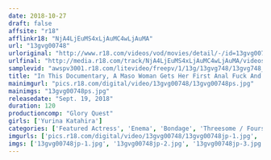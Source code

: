```yaml
---
date: 2018-10-27
draft: false
affsite: "r18"
afflinkr18: "NjA4LjEuMS4xLjAuMC4wLjAuMA"
url: "13gvg00748"
urloriginal: "http://www.r18.com/videos/vod/movies/detail/-/id=13gvg00748"
urlfinal: "http://media.r18.com/track/NjA4LjEuMS4xLjAuMC4wLjAuMA/videos/vod/movies/detail/-/id=13gvg00748"
samplevid: "awspv3001.r18.com/litevideo/freepv/1/13g/13gvg748/13gvg748_dmb_w.mp4"
title: "In This Documentary, A Maso Woman Gets Her First Anal Fuck And Now Her Innocent Asshole Is Getting Drilled And Deflowered! She Was Confused And Hesitant At First... But When She Got Both Her Holes Suddenly Probed And Pumped She Transformed Into An Ecstatic Orgasmic Perverted Anal Bitch! Yurina Katahira"
mainimgurl: "pics.r18.com/digital/video/13gvg00748/13gvg00748ps.jpg"
mainimgs: "13gvg00748ps.jpg"
releasedate: "Sept. 19, 2018"
duration: 120
productioncomp: "Glory Quest"
girls: ['Yurina Katahira']
categories: ['Featured Actress', 'Enema', 'Bondage', 'Threesome / Foursome', 'Anal Sex', 'Hi-Def']
imgurls: ['pics.r18.com/digital/video/13gvg00748/13gvg00748jp-1.jpg', 'pics.r18.com/digital/video/13gvg00748/13gvg00748jp-2.jpg', 'pics.r18.com/digital/video/13gvg00748/13gvg00748jp-3.jpg', 'pics.r18.com/digital/video/13gvg00748/13gvg00748jp-4.jpg', 'pics.r18.com/digital/video/13gvg00748/13gvg00748jp-5.jpg', 'pics.r18.com/digital/video/13gvg00748/13gvg00748jp-6.jpg', 'pics.r18.com/digital/video/13gvg00748/13gvg00748jp-7.jpg', 'pics.r18.com/digital/video/13gvg00748/13gvg00748jp-8.jpg', 'pics.r18.com/digital/video/13gvg00748/13gvg00748jp-9.jpg', 'pics.r18.com/digital/video/13gvg00748/13gvg00748jp-10.jpg', 'pics.r18.com/digital/video/13gvg00748/13gvg00748jp-11.jpg', 'pics.r18.com/digital/video/13gvg00748/13gvg00748jp-12.jpg', 'pics.r18.com/digital/video/13gvg00748/13gvg00748jp-13.jpg', 'pics.r18.com/digital/video/13gvg00748/13gvg00748jp-14.jpg', 'pics.r18.com/digital/video/13gvg00748/13gvg00748jp-15.jpg', 'pics.r18.com/digital/video/13gvg00748/13gvg00748jp-16.jpg', 'pics.r18.com/digital/video/13gvg00748/13gvg00748jp-17.jpg', 'pics.r18.com/digital/video/13gvg00748/13gvg00748jp-18.jpg', 'pics.r18.com/digital/video/13gvg00748/13gvg00748jp-19.jpg', 'pics.r18.com/digital/video/13gvg00748/13gvg00748jp-20.jpg']
imgs: ['13gvg00748jp-1.jpg', '13gvg00748jp-2.jpg', '13gvg00748jp-3.jpg', '13gvg00748jp-4.jpg', '13gvg00748jp-5.jpg', '13gvg00748jp-6.jpg', '13gvg00748jp-7.jpg', '13gvg00748jp-8.jpg', '13gvg00748jp-9.jpg', '13gvg00748jp-10.jpg', '13gvg00748jp-11.jpg', '13gvg00748jp-12.jpg', '13gvg00748jp-13.jpg', '13gvg00748jp-14.jpg', '13gvg00748jp-15.jpg', '13gvg00748jp-16.jpg', '13gvg00748jp-17.jpg', '13gvg00748jp-18.jpg', '13gvg00748jp-19.jpg', '13gvg00748jp-20.jpg']
---
```

